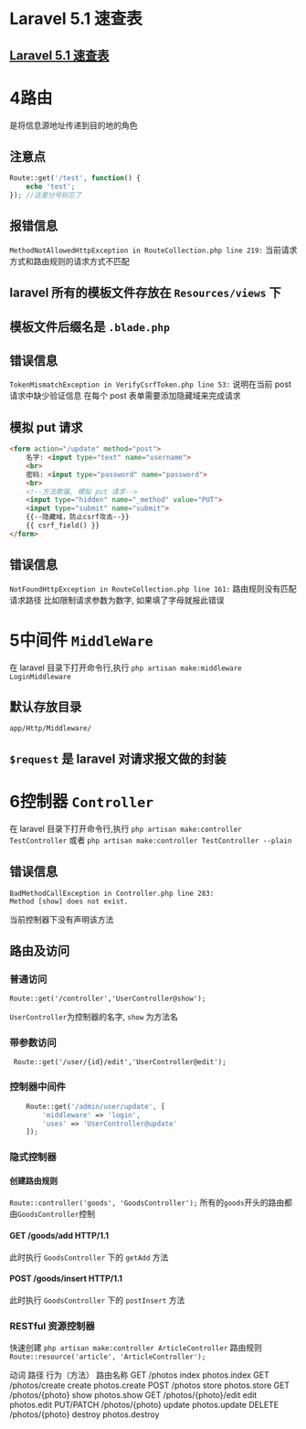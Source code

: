 # Laravel 5.1 速查表
[Laravel 5.1 速查表](https://cs.laravel-china.org/#)
----

# 4路由
是将信息源地址传递到目的地的角色
## 注意点
```php
Route::get('/test', function() {
    echo 'test';
}); //这里分号别忘了
```
## 报错信息
 `MethodNotAllowedHttpException in RouteCollection.php line 219:`
 当前请求方式和路由规则的请求方式不匹配
## laravel 所有的模板文件存放在 `Resources/views` 下
## 模板文件后缀名是 `.blade.php`
## 错误信息
`TokenMismatchException in VerifyCsrfToken.php line 53:`
说明在当前 post 请求中缺少验证信息
在每个 post 表单需要添加隐藏域来完成请求
## 模拟 put 请求
```html
<form action="/update" method="post">
    名字: <input type="text" name="username">
    <br>
    密码: <input type="password" name="password">
    <br>
    <!--方法欺骗, 模拟 put 请求-->
    <input type="hidden" name="_method" value="PUT">
    <input type="submit" name="submit">
    {{--隐藏域，防止csrf攻击--}}
    {{ csrf_field() }}
</form>
```
## 错误信息
`NotFoundHttpException in RouteCollection.php line 161:`
路由规则没有匹配请求路径
比如限制请求参数为数字, 如果填了字母就报此错误

# 5中间件 `MiddleWare`

在 laravel 目录下打开命令行,执行
`php artisan make:middleware LoginMiddleware`

## 默认存放目录
 `app/Http/Middleware/`
## `$request` 是 laravel 对请求报文做的封装

# 6控制器 `Controller`
在 laravel 目录下打开命令行,执行
`php artisan make:controller TestController`
或者
`php artisan make:controller TestController --plain`

## 错误信息
```
BadMethodCallException in Controller.php line 283:
Method [show] does not exist.
```
当前控制器下没有声明该方法

## 路由及访问 
### 普通访问
`Route::get('/controller','UserController@show');`

`UserController`为控制器的名字, `show` 为方法名
### 带参数访问
` Route::get('/user/{id}/edit','UserController@edit');`
### 控制器中间件
```php
    Route::get('/admin/user/update', [
        'middleware' => 'login',
        'uses' => 'UserController@update'
    ]);
```
### 隐式控制器
#### 创建路由规则
`Route::controller('goods', 'GoodsController');`
所有的`goods`开头的路由都由`GoodsController`控制
#### GET /goods/add HTTP/1.1
此时执行 `GoodsController` 下的 `getAdd` 方法

#### POST /goods/insert HTTP/1.1
此时执行 `GoodsController` 下的 `postInsert` 方法

### RESTful 资源控制器
快速创建
`php artisan make:controller ArticleController`
路由规则
`Route::resource('article', 'ArticleController');`


动词	        路径	                        行为（方法）	路由名称
GET	        /photos	                    index	    photos.index
GET	         /photos/create	            create	    photos.create
POST	    /photos	                    store	    photos.store
GET	         /photos/{photo}	        show	    photos.show
GET	         /photos/{photo}/edit	    edit	    photos.edit
PUT/PATCH	/photos/{photo}         	update	    photos.update
DELETE	    /photos/{photo}	            destroy 	photos.destroy





 